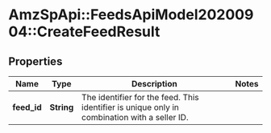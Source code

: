 # AmzSpApi::FeedsApiModel20200904::CreateFeedResult

## Properties
Name | Type | Description | Notes
------------ | ------------- | ------------- | -------------
**feed_id** | **String** | The identifier for the feed. This identifier is unique only in combination with a seller ID. | 

